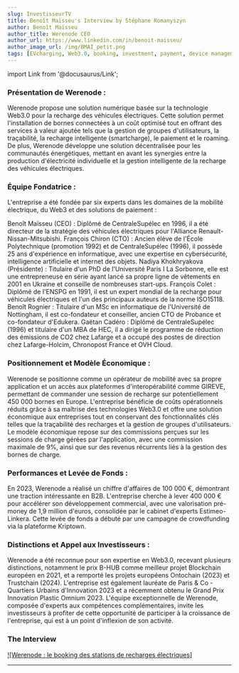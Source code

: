 ```yaml
---
slug: InvestisseurTV
title: Benoît Maïsseu's Interview by Stéphane Romanyszyn
author: Benoît Maïsseu
author_title: Werenode CEO
author_url: https://www.linkedin.com/in/benoit-maisseu/
author_image_url: /img/BMAI_petit.png
tags: [EVcharging, Web3.0, booking, investment, payment, device management]
---
```


import Link from '@docusaurus/Link';

### Présentation de Werenode :

Werenode propose une solution numérique basée sur la technologie Web3.0 pour la recharge des véhicules électriques. Cette solution permet l'installation de bornes connectées à un coût optimisé tout en offrant des services à valeur ajoutée tels que la gestion de groupes d'utilisateurs, la traçabilité, la recharge intelligente (smartcharge), le paiement et le roaming. De plus, Werenode développe une solution décentralisée pour les communautés énergétiques, mettant en avant les synergies entre la production d'électricité individuelle et la gestion intelligente de la recharge des véhicules électriques.​

### Équipe Fondatrice :

L'entreprise a été fondée par six experts dans les domaines de la mobilité électrique, du Web3 et des solutions de paiement :​

Benoît Maïsseu (CEO) : Diplômé de CentraleSupélec en 1996, il a été directeur de la stratégie des véhicules électriques pour l'Alliance Renault-Nissan-Mitsubishi.​
François Chiron (CTO) : Ancien élève de l'École Polytechnique (promotion 1992) et de CentraleSupélec (1996), il possède 25 ans d'expérience en informatique, avec une expertise en cybersécurité, intelligence artificielle et internet des objets.​
Nadiya Khokhryakova (Présidente) : Titulaire d'un PhD de l'Université Paris I La Sorbonne, elle est une entrepreneuse en série ayant lancé sa propre ligne de vêtements en 2001 en Ukraine et conseille de nombreuses start-ups.​
François Colet : Diplômé de l'ENSPG en 1991, il est un expert mondial de la recharge pour véhicules électriques et l'un des principaux auteurs de la norme ISO15118.​
Benoît Rognier : Titulaire d'un MSc en informatique de l'Université de Nottingham, il est co-fondateur et conseiller, ancien CTO de Probance et co-fondateur d'Edukera.​
Gaëtan Cadéro : Diplômé de CentraleSupélec (1996) et titulaire d'un MBA de HEC, il a dirigé le programme de réduction des émissions de CO2 chez Lafarge et a occupé des postes de direction chez Lafarge-Holcim, Chronopost France et OVH Cloud.​

### Positionnement et Modèle Économique :

Werenode se positionne comme un opérateur de mobilité avec sa propre application et un accès aux plateformes d'interopérabilité comme GIREVE, permettant de commander une session de recharge sur potentiellement 450 000 bornes en Europe. L'entreprise bénéficie de coûts opérationnels réduits grâce à sa maîtrise des technologies Web3.0 et offre une solution économique aux entreprises tout en conservant des fonctionnalités clés telles que la traçabilité des recharges et la gestion de groupes d'utilisateurs.​
Le modèle économique repose sur des commissions perçues sur les sessions de charge gérées par l'application, avec une commission maximale de 9%, ainsi que sur des revenus récurrents liés à la gestion des bornes de charge.​

### Performances et Levée de Fonds :

En 2023, Werenode a réalisé un chiffre d'affaires de 100 000 €, démontrant une traction intéressante en B2B. L'entreprise cherche à lever 400 000 € pour accélérer son développement commercial, avec une valorisation pré-money de 1,9 million d'euros, consolidée par le cabinet d'experts Estimeo-Linkera. Cette levée de fonds a débuté par une campagne de crowdfunding via la plateforme Kriptown.​

### Distinctions et Appel aux Investisseurs :

Werenode a été reconnue pour son expertise en Web3.0, recevant plusieurs distinctions, notamment le prix B-HUB comme meilleur projet Blockchain européen en 2021, et a remporté les projets européens Ontochain (2023) et Trustchain (2024). L'entreprise est également lauréate de Paris & Co - Quartiers Urbains d'Innovation 2023 et a récemment obtenu le Grand Prix Innovation Plastic Omnium 2023.​
L'équipe exceptionnelle de Werenode, composée d'experts aux compétences complémentaires, invite les investisseurs à profiter de cette opportunité de participer à la croissance de l'entreprise, qui est à un point d'inflexion de son activité.​

### The Interview

[![Werenode : le booking des stations de recharges électriques]](https://www.investisseur.tv/video/werenode-le-booking-des-stations-de-recharges-electriques)

---

